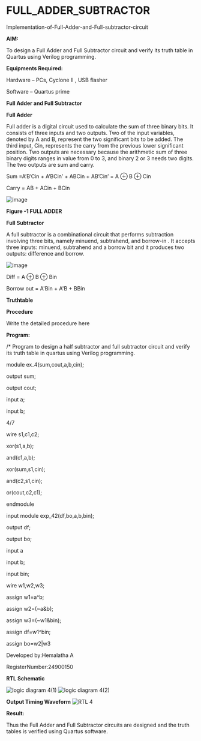 # FULL_ADDER_SUBTRACTOR

Implementation-of-Full-Adder-and-Full-subtractor-circuit

**AIM:**

To design a Full Adder and Full Subtractor circuit and verify its truth table in Quartus using Verilog programming.

**Equipments Required:**

Hardware – PCs, Cyclone II , USB flasher

Software – Quartus prime

**Full Adder and Full Subtractor**

**Full Adder**

Full adder is a digital circuit used to calculate the sum of three binary bits. It consists of three inputs and two outputs. Two of the input variables, denoted by A and B, represent the two significant bits to be added. The third input, Cin, represents the carry from the previous lower significant position. Two outputs are necessary because the arithmetic sum of three binary digits ranges in value from 0 to 3, and binary 2 or 3 needs two digits. The two outputs are sum and carry.

Sum =A’B’Cin + A’BCin’ + ABCin + AB’Cin’ = A ⊕ B ⊕ Cin 

Carry = AB + ACin + BCin

![image](https://github.com/naavaneetha/FULL_ADDER_SUBTRACTOR/assets/154305477/0f30ba51-5ffb-4198-845f-18e054f675e7)

**Figure -1 FULL ADDER**

**Full Subtractor**

A full subtractor is a combinational circuit that performs subtraction involving three bits, namely minuend, subtrahend, and borrow-in . It accepts three inputs: minuend, subtrahend and a borrow bit and it produces two outputs: difference and borrow.

![image](https://github.com/naavaneetha/FULL_ADDER_SUBTRACTOR/assets/154305477/02b24f51-ab51-4304-9ad6-7b81ffc1ead5)

Diff = A ⊕ B ⊕ Bin 

Borrow out = A'Bin + A'B + BBin

**Truthtable**

**Procedure**

Write the detailed procedure here

**Program:**

/* Program to design a half subtractor and full subtractor circuit and verify its truth table in quartus using Verilog programming.

 module ex_4(sum,cout,a,b,cin);
 
 output sum;
 
 output cout;
 
 input a;
 
 input b;
 
 4/7
 
 wire s1,c1,c2;
 
 xor(s1,a,b);
 
 and(c1,a,b);
 
 xor(sum,s1,cin);
 
 and(c2,s1,cin);
 
 or(cout,c2,c1);
 
 endmodule
 
 input module exp_42(df,bo,a,b,bin);
 
 output df;
 
 output bo;
 
 input a
 
 input b;
 
 input bin;
 
 wire w1,w2,w3;
 
 assign w1=a^b;
 
 assign w2=(~a&b);
 
 assign w3=(~w1&bin);
 
 assign df=w1^bin;
 
 assign bo=w2|w3
 
Developed by:Hemalatha A

RegisterNumber:24900150


**RTL Schematic**

![logic diagram 4(1)](https://github.com/user-attachments/assets/5de8d6ce-0767-4c78-ba09-4de10fd540e8)
![logic diagram 4(2)](https://github.com/user-attachments/assets/f8b57a66-0154-4689-9884-f6e06bf62e0c)

**Output Timing Waveform**
![RTL 4](https://github.com/user-attachments/assets/e3cd0b47-235f-4f80-992f-2bca29160f83)

**Result:**

Thus the Full Adder and Full Subtractor circuits are designed and the truth tables is verified using Quartus software.



